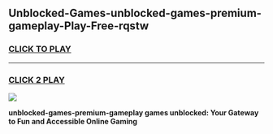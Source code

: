 
## Unblocked-Games-unblocked-games-premium-gameplay-Play-Free-rqstw
<h3>
<a href="https://premium76.site?title=unblocked-games-premium-gameplay&ref=20M">CLICK TO PLAY</a></h3>
<hr>

<h3>
<a href="https://premium76.site?title=unblocked-games-premium-gameplay&ref=20M">CLICK 2 PLAY</a>
  
</h3>

<a href="https://premium76.site?title=unblocked-games-premium-gameplay&ref=19M"><img src="https://clearcache.store/games.png"></a>


**unblocked-games-premium-gameplay games unblocked: Your Gateway to Fun and Accessible Online Gaming**
